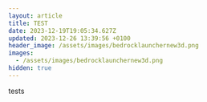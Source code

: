 ```yaml
---
layout: article
title: TEST
date: 2023-12-19T19:05:34.627Z
updated: 2023-12-26 13:39:56 +0100
header_image: /assets/images/bedrocklaunchernew3d.png
images:
  - /assets/images/bedrocklaunchernew3d.png
hidden: true
---
```

tests